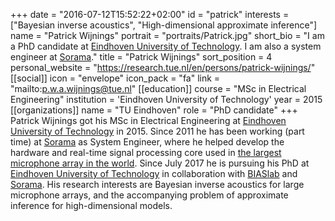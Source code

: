 +++
date = "2016-07-12T15:52:22+02:00"
id = "patrick"
interests = ["Bayesian inverse acoustics", "High-dimensional approximate inference"]
name = "Patrick Wijnings"
portrait = "portraits/Patrick.jpg"
short_bio = "I am a PhD candidate at [Eindhoven University of Technology](http://tue.nl). I am also a system engineer at [Sorama](http://sorama.eu)."
title = "Patrick Wijnings"
sort_position = 4
personal_website = "https://research.tue.nl/en/persons/patrick-wijnings/"
[[social]]
   icon = "envelope"
   icon_pack = "fa"
   link = "mailto:p.w.a.wijnings@tue.nl"
[[education]]
   course = "MSc in Electrical Engineering"
   institution = 'Eindhoven University of Technology'
   year = 2015
[[organizations]]
   name = "TU Eindhoven"
   role = "PhD candidate"
+++
Patrick Wijnings got his MSc in Electrical Engineering at [Eindhoven University of Technology](http://tue.nl) in 2015. Since 2011 he has been working (part time) at [Sorama](http://sorama.eu) as System Engineer, where he helped develop the hardware and real-time signal processing core used in [the largest microphone array in the world](https://www.guinnessworldrecords.com/world-records/largest-microphone-array/). Since July 2017 he is pursuing his PhD at [Eindhoven University of Technology](http://tue.nl) in collaboration with [BIASlab](http://biaslab.org) and [Sorama](http://sorama.eu). His research interests are Bayesian inverse acoustics for large microphone arrays, and the accompanying problem of approximate inference for high-dimensional models.